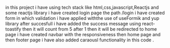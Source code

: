 in this project i have using tech stack like html,css,javascript,Reactjs and some reactjs library
i have created login page the path /login i have created form in which validation i have applied 
withthe use of useFormik and yup library  after succesfull i have added the success message using react-toastify
then it will count from 5 after 1 then it will be redirected to home page 
i have created navbar with the responsiveness then home page and then footer page 
i have also added caraousl functionality in this code .
